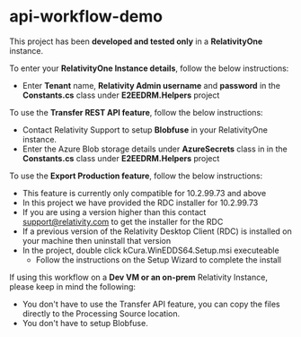 # api-workflow-demo

This project has been **developed and tested only** in a **RelativityOne** instance. 


To enter your **RelativityOne Instance details**, follow the below instructions:
- Enter **Tenant** name, **Relativity Admin username** and **password** in the **Constants.cs** class under **E2EEDRM.Helpers** project
  
To use the **Transfer REST API feature**, follow the below instructions:
- Contact Relativity Support to setup **Blobfuse** in your RelativityOne instance. 
- Enter the Azure Blob storage details under **AzureSecrets** class in in the **Constants.cs** class under **E2EEDRM.Helpers** project

To use the **Export Production feature**, follow the below instructions: 
- This feature is currently only compatible for 10.2.99.73 and above
- In this project we have provided the RDC installer for 10.2.99.73
- If you are using a version higher than this contact support@relativity.com to get the installer for the RDC
- If a previous version of the Relativity Desktop Client (RDC) is installed on your machine then uninstall that version
- In the project, double click kCura.WinEDDS64.Setup.msi executeable
    - Follow the instructions on the Setup Wizard to complete the install

If using this workflow on a **Dev VM or an on-prem** Relativity Instance, please keep in mind the following:
- You don't have to use the Transfer API feature, you can copy the files directly to the Processing Source location.
- You don't have to setup Blobfuse.



